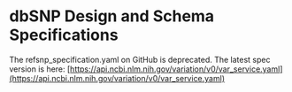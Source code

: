 dbSNP Design and Schema Specifications 
============================

The refsnp_specification.yaml on GitHub is deprecated.  The latest spec version is here: [https://api.ncbi.nlm.nih.gov/variation/v0/var_service.yaml](https://api.ncbi.nlm.nih.gov/variation/v0/var_service.yaml)
